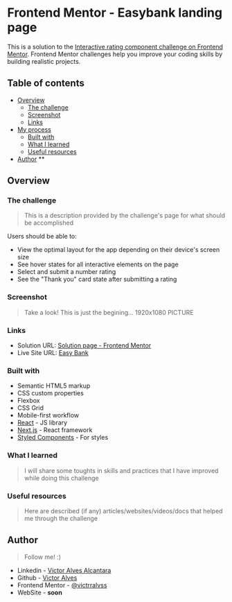 # Frontend Mentor - Easybank landing page

This is a solution to the [Interactive rating component challenge on Frontend Mentor](https://www.frontendmentor.io/challenges/interactive-rating-component-koxpeBUmI). Frontend Mentor challenges help you improve your coding skills by building realistic projects. 

## Table of contents

- [Overview](#overview)
  - [The challenge](#the-challenge)
  - [Screenshot](#screenshot)
  - [Links](#links)
- [My process](#my-process)
  - [Built with](#built-with)
  - [What I learned](#what-i-learned)
  - [Useful resources](#useful-resources)
- [Author](#author)
**

## Overview

### The challenge
>This is a description provided by the challenge's page for what should be accomplished

Users should be able to:

- View the optimal layout for the app depending on their device's screen size
- See hover states for all interactive elements on the page
- Select and submit a number rating
- See the "Thank you" card state after submitting a rating

### Screenshot
>Take a look! This is just the begining...
1920x1080 PICTURE

### Links

- Solution URL: [Solution page - Frontend Mentor](https://www.frontendmentor.io/solutions/responsive-landingpage-semantic-html-sass-style-preprocessor-kLERAVnrUP)
- Live Site URL: [Easy Bank](https://easybank-victrralvss.netlify.app)

### Built with

- Semantic HTML5 markup
- CSS custom properties
- Flexbox
- CSS Grid
- Mobile-first workflow
- [React](https://reactjs.org/) - JS library
- [Next.js](https://nextjs.org/) - React framework
- [Styled Components](https://styled-components.com/) - For styles

### What I learned
>I will share some toughts in skills and practices that I have improved while doing this challenge


### Useful resources
>Here are described (if any) articles/websites/videos/docs that helped me through the challenge


## Author 
>Follow me! :)
- Linkedin - [Victor Alves Alcantara](https://www.linkedin.com/in/victrralvss/)
- Github - [Victor Alves](https://github.com/victrralvss)
- Frontend Mentor - [@victrralvss](https://www.frontendmentor.io/profile/victrralvss)
- WebSite - __soon__

